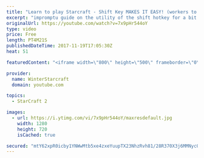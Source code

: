 ```yaml
---
title: "Learn to play Starcraft - Shift Key MAKES IT EASY! (workers to gas, waypoints, ctrl grps, moving)"
excerpt: "impromptu guide on the utility of the shift hotkey for a bit of everything"
originalUrl: https://youtube.com/watch?v=7x9pHr544oY
type: video
price: Free
length: PT4M21S
publishedDateTime: 2017-11-19T17:05:30Z
heat: 51

featuredContent: "<iframe width=\"800\" height=\"500\" frameborder=\"0\" src=\"https://www.youtube.com/embed/7x9pHr544oY\" allow=\"accelerometer; autoplay; encrypted-media; gyroscope; picture-in-picture\" allowfullscreen></iframe>"

provider:
  name: WinterStarcraft
  domain: youtube.com

topics:
  - StarCraft 2

images:
  - url: https://i.ytimg.com/vi/7x9pHr544oY/maxresdefault.jpg
    width: 1280
    height: 720
    isCached: true

secured: "mtY62xpR0icby1YNWwMtb5xe4zxeYuupTX23NhzRvh81/28R370X3j6MMNycO6Wkit3JhYNSZ/iB/blc061nWbTJfoFc0GuabobhA2XWBeaKK8GeB7JcV2uoJYMpgw75rW/bq7Xla+zNU+56S87y0mEIGbeiz5esUXzlTH3WaBTAvPmdEyJu74VyzJ0xH6oFl27AdGqoG7EvxnkF966W3gG94x8qrybm6BAC1zkwpyEtpx8l836GgpLwbFRbRO5H0QK/S8WvOq6jAgWVntISRj920Nm9koePhHYt3HHq8bRyIg7Kc47TxLCh/fU+KL9wZTXl9UAmuLDjY6fPeZWxALiwsfg6WbT0AmI0kU02OrtUcQlGpCcIGu2J4+lMwPsDY4dePaW5wAe0jLGoTy+DXz306Uj0MiHCqKXetEh8Z64=;J//Euulk0z/Okq11Al2RlQ=="
---
```


